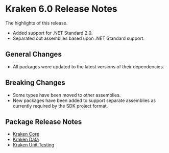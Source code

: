 # Kraken 6.0 Release Notes

The highlights of this release.

- Added support for .NET Standard 2.0.
- Separated out assemblies based upon .NET Standard support.

## General Changes

- All packages were updated to the latest versions of their dependencies.

## Breaking Changes

- Some types have been moved to other assemblies.
- New packages have been added to support separate assemblies as currently required by the SDK project format.

## Package Release Notes

- [Kraken Core](kraken-core.md)
- [Kraken Data](kraken-data.md)
- [Kraken Unit Testing](kraken-unittesting.md)